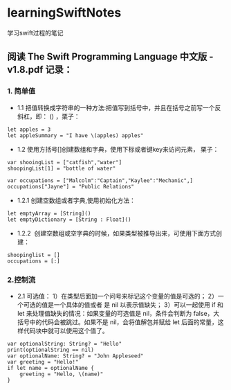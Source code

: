 # learningSwiftNotes
学习swift过程的笔记


## 阅读 The Swift Programming Language 中文版 -v1.8.pdf 记录：
### 1. 简单值
* 1.1 把值转换成字符串的一种方法:把值写到括号中，并且在括号之前写一个反斜杠，即： \() ，栗子：

```
let apples = 3
let appleSummary = "I have \(apples) apples"
```
* 1.2 使用方括号[]创建数组和字典，使用下标或者键key来访问元素， 栗子：
```
var shooingList = ["catfish","water"]
shoopingList[1] = "bottle of water"

var occupations = ["Malcolm":"Captain","Kaylee":"Mechanic",]
occupations["Jayne"] = "Public Relations"
```
* 1.2.1 创建空数组或者字典,使用初始化方法：
```
let emptyArray = [String]()
let emptyDictionary = [String : Float]()
```
* 1.2.2  创建空数组或空字典的时候，如果类型被推导出来，可使用下面方式创建：
```
shoopinglist = []
occupations = [:]
```
### 2.控制流
* 2.1 可选值：
1）在类型后面加一个问号来标记这个变量的值是可选的；
2）一个可选的值是一个具体的值或者 是 nil 以表示值缺失；
3）可以一起使用 if 和 let 来处理值缺失的情况：如果变量的可选值是 nil，条件会判断为 false，大括号中的代码会被跳过。如果不是 nil，会将值解包并赋给 let 后面的常量，这样代码块中就可以使用这个值了。
```
var optionalString: String? = "Hello"
print(optionalString == nil)
var optionalName: String? = "John Appleseed"
var greeting = "Hello!"
if let name = optionalName {
    greeting = "Hello, \(name)"
}
```
